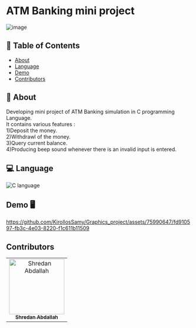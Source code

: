 # ATM Banking mini project

![image](https://i.postimg.cc/tJGKJX5h/Whats-App-Image-2023-06-29-at-3-48-24-AM.jpg)


## 📝 Table of Contents

- [About](#about)
- [Language](#language)
- [Demo](#demo)
- [Contributors](#contributors)

## 📙 About <a name = "about"></a>
Developing mini project of ATM Banking simulation in C programming Language.
<br />
It contains various features :
 <br />
1)Deposit the money.
 <br />
2)Withdrawl of the money.
 <br />
3)Query current balance.
 <br />
4)Producing beep sound whenever there is an invalid input is entered.


## 💻 Language <a name = "Language"></a>

![C language](https://i.postimg.cc/JnS1qVQn/1200px-C-Programming-Language-svg.png)

## Demo 🖥️ <a name = "demo"></a>
https://github.com/KirollosSamy/Graphics_project/assets/75990647/fd910597-fb3c-4e03-8220-f1c611b11509

## Contributors <a name = "contributors"></a>

<table>
  <tr>
    <td align="center">
    <a href="https://github.com/shredanabdullah" target="_black">
    <img src="https://avatars.githubusercontent.com/u/105118008?v=4" width="150px;" alt="Shredan Abdallah"/>
    <br />
    <sub><b>Shredan Abdallah</b></sub></a>
    </td>
